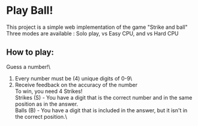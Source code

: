 # Play Ball!

This project is a simple web implementation of the game "Strike and ball"\
Three modes are available : Solo play, vs Easy CPU, and vs Hard CPU

## How to play:
Guess a number!\
1. Every number must be (4) unique digits of 0-9\
2. Receive feedback on the accuracy of the number\
To win, you need 4 Strikes!\
Strikes (S) - You have a digit that is the correct number and in the same position as in the answer.\
Balls (B) - You have a digit that is included in the answer, but it isn't in the correct position.\
